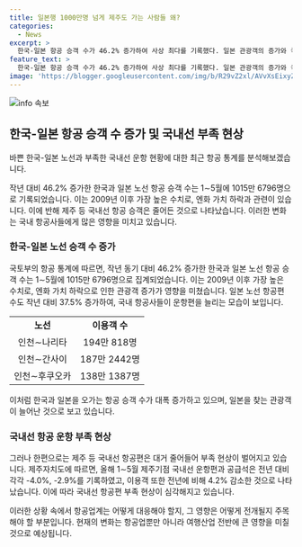 ```yaml
---
title: 일본행 1000만명 넘게 제주도 가는 사람들 왜?
categories:
  - News
excerpt: >
  한국-일본 항공 승객 수가 46.2% 증가하여 사상 최다를 기록했다. 일본 관광객의 증가와 국내 항공사들의 적극적인 운항편 확대가 이에 영향을 미쳤으며, 제주 등 국내선 항공편은 대거 줄어들어 부족 현상이 나타났다. 이에 대응하여 국내 항공사들은 일본 노선 운항편을 늘려 문제에 대응하고 있다. (150자)
feature_text: >
  한국-일본 항공 승객 수가 46.2% 증가하여 사상 최다를 기록했다. 일본 관광객의 증가와 국내 항공사들의 적극적인 운항편 확대가 이에 영향을 미쳤으며, 제주 등 국내선 항공편은 대거 줄어들어 부족 현상이 나타났다. 이에 대응하여 국내 항공사들은 일본 노선 운항편을 늘려 문제에 대응하고 있다. (150자)
image: 'https://blogger.googleusercontent.com/img/b/R29vZ2xl/AVvXsEixyZcFfHzMRdzZMjFBmAUKJYCLCGyLL1o632UiGVXcaFdKo_bkvkuCioo0uUKlGfBVcT3P84aROyZIXSBEx3Aw5nCQ3pTgDom1WDC4m8eifvWiAmWEEVb4x6G_l8C0QH225ldMjyaFvpxGEBGNO37VmDTDMHGhJPq73UglMfDca1-0aw/s1600/blogspot.png'
---
```


<p><img src="https://blogger.googleusercontent.com/img/b/R29vZ2xl/AVvXsEixyZcFfHzMRdzZMjFBmAUKJYCLCGyLL1o632UiGVXcaFdKo_bkvkuCioo0uUKlGfBVcT3P84aROyZIXSBEx3Aw5nCQ3pTgDom1WDC4m8eifvWiAmWEEVb4x6G_l8C0QH225ldMjyaFvpxGEBGNO37VmDTDMHGhJPq73UglMfDca1-0aw/s1600/blogspot.png" alt="info 속보" /></p>

<h2 data-ke-size="size26">한국-일본 항공 승객 수 증가 및 국내선 부족 현상</h2>

<p>바쁜 한국-일본 노선과 부족한 국내선 운항 현황에 대한 최근 항공 통계를 분석해보겠습니다.</p>

<p data-ke-size="size16">작년 대비 46.2% 증가한 한국과 일본 노선 항공 승객 수는 1∼5월에 1015만 6796명으로 기록되었습니다. 이는 2009년 이후 가장 높은 수치로, 엔화 가치 하락과 관련이 있습니다. 이에 반해 제주 등 국내선 항공 승객은 줄어든 것으로 나타났습니다. 이러한 변화는 국내 항공사들에게 많은 영향을 미치고 있습니다.</p>

<h3 data-ke-size="size22">한국-일본 노선 승객 수 증가</h3>

<p>국토부의 항공 통계에 따르면, 작년 동기 대비 46.2% 증가한 한국과 일본 노선 항공 승객 수는 1∼5월에 1015만 6796명으로 집계되었습니다. 이는 2009년 이후 가장 높은 수치로, 엔화 가치 하락으로 인한 관광객 증가가 영향을 미쳤습니다. 일본 노선 항공편 수도 작년 대비 37.5% 증가하여, 국내 항공사들이 운항편을 늘리는 모습이 보입니다.</p>

<table>
    <tr>
        <td style="text-align: center; height: 17px;"><b>노선</b></td>
        <td style="text-align: center; height: 17px;"><b>이용객 수</b></td>
    </tr>
    <tr>
        <td style="text-align: center; height: 17px;">인천∼나리타</td>
        <td style="text-align: center; height: 17px;">194만 818명</td>
    </tr>
    <tr>
        <td style="text-align: center; height: 17px;">인천∼간사이</td>
        <td style="text-align: center; height: 17px;">187만 2442명</td>
    </tr>
    <tr>
        <td style="text-align: center; height: 17px;">인천∼후쿠오카</td>
        <td style="text-align: center; height: 17px;">138만 1387명</td>
    </tr>
</table>

<p data-ke-size="size16">이처럼 한국과 일본을 오가는 항공 승객 수가 대폭 증가하고 있으며, 일본을 찾는 관광객이 늘어난 것으로 보고 있습니다.</p>

<h3 data-ke-size="size22">국내선 항공 운항 부족 현상</h3>

<p>그러나 한편으로는 제주 등 국내선 항공편은 대거 줄어들어 부족 현상이 벌어지고 있습니다. 제주자치도에 따르면, 올해 1∼5월 제주기점 국내선 운항편과 공급석은 전년 대비 각각 -4.0%, -2.9%를 기록하였고, 이용객 또한 전년에 비해 4.2% 감소한 것으로 나타났습니다. 이에 따라 국내선 항공편 부족 현상이 심각해지고 있습니다.</p>

<p>이러한 상황 속에서 항공업계는 어떻게 대응해야 할지, 그 영향은 어떻게 전개될지 주목해야 할 부분입니다. 현재의 변화는 항공업뿐만 아니라 여행산업 전반에 큰 영향을 미칠 것으로 예상됩니다.</p>

